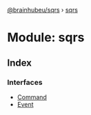 [@brainhubeu/sqrs](../README.md) › [sqrs](sqrs.md)

# Module: sqrs

## Index

### Interfaces

* [Command](../interfaces/sqrs.command.md)
* [Event](../interfaces/sqrs.event.md)
